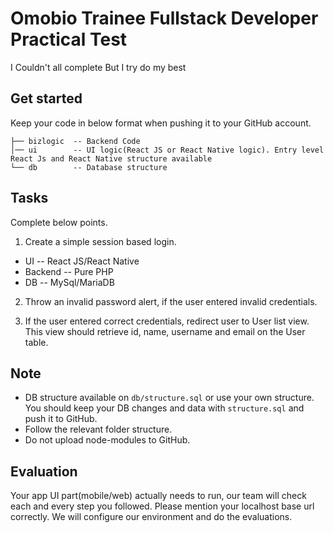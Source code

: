 Omobio Trainee Fullstack Developer Practical Test
============================

I Couldn't all complete But I try do my best 

## Get started


Keep your code in below format when pushing it to your GitHub account.
```
├── bizlogic  -- Backend Code
│── ui        -- UI logic(React JS or React Native logic). Entry level React Js and React Native structure available
└── db        -- Database structure
```
## Tasks


Complete below points.

1. Create a simple session based login.
* UI      --  React JS/React Native
* Backend --  Pure PHP
* DB      --  MySql/MariaDB

2. Throw an invalid password alert, if the user entered invalid credentials.

3. If the user entered correct credentials, redirect user to User list view. This view should retrieve id, name, username and email on the User table.

## Note

* DB structure available on `db/structure.sql` or use your own structure. You should keep your DB changes and data with  `structure.sql` and push it to GitHub. 
* Follow the relevant folder structure.
* Do not upload node-modules to GitHub.


## Evaluation 

Your app UI part(mobile/web) actually needs to run, our team will check each and every step you followed. Please mention your localhost base url correctly.
We will configure our environment and do the evaluations.

